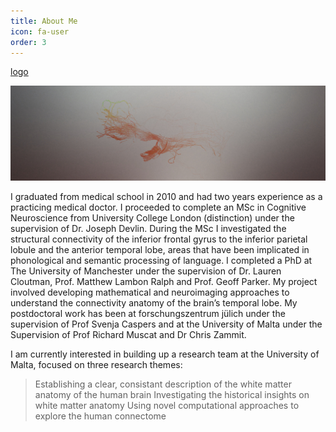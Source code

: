 ```yaml
---
title: About Me
icon: fa-user
order: 3
---
```


[logo]

<a href="#" class="image featured"><img src="assets/images/pic09.jpg" alt="" /></a>

[logo]: assets/images/pic09.jpg "Tractography"

I graduated from medical school in 2010 and had two years experience as a practicing medical doctor. 
I proceeded to complete an MSc in Cognitive Neuroscience from University College London (distinction) 
under the supervision of Dr. Joseph Devlin. During the MSc I investigated the structural connectivity of 
the inferior frontal gyrus to the inferior parietal lobule and the anterior temporal lobe, areas that 
have been implicated in phonological and semantic processing of language. 
I completed a PhD at The University of Manchester under the supervision of Dr. Lauren Cloutman, 
Prof. Matthew Lambon Ralph and Prof. Geoff Parker. My project involved developing mathematical and neuroimaging 
approaches to understand the connectivity anatomy of the brain’s temporal lobe. My postdoctoral work has been at 
forschungszentrum jülich under the supervision of Prof Svenja Caspers and at the University of Malta under the
Supervision of Prof Richard Muscat and Dr Chris Zammit.


I am currently interested in building up a research team at the University of Malta, focused on three 
research themes:

> Establishing a clear, consistant description of the white matter anatomy of the human brain
> Investigating the historical insights on white matter anatomy 
> Using novel computational approaches to explore the human connectome



